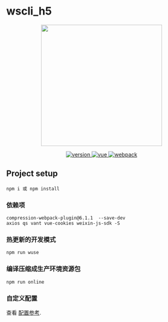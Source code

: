 # wscli_h5

<p align="center">
  <img width="320" src="https://wpimg.wallstcn.com/ecc53a42-d79b-42e2-8852-5126b810a4c8.svg">
</p>

<p align="center">
  <a href="https://github.com/vuejs/vue">
    <img src="https://img.shields.io/badge/version-0.1.0-brightgreen.svg" alt="version">
  </a>
  <a href="https://github.com/vuejs/vue">
    <img src="https://img.shields.io/badge/vue-2.6.11-brightgreen.svg" alt="vue">
  </a>
  <a href="https://github.com/vuejs/vue">
    <img src="https://img.shields.io/badge/webpack-4.36.0-brightgreen.svg" alt="webpack">
  </a>
</p>

## Project setup
```
npm i 或 npm install
```

### 依赖项
```
compression-webpack-plugin@6.1.1  --save-dev
axios qs vant vue-cookies weixin-js-sdk -S
```

### 热更新的开发模式
```
npm run wuse
```

### 编译压缩成生产环境资源包
```
npm run online
```

### 自定义配置
查看 [配置参考](https://cli.vuejs.org/config/).

